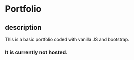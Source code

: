 # Portfolio

## description

This is a basic portfolio coded with vanilla JS and bootstrap.

### It is currently not hosted.
